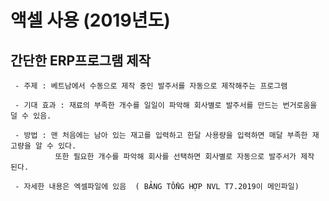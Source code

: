 # 액셀 사용 (2019년도)

## 간단한 ERP프로그램 제작
     - 주제 : 베트남에서 수동으로 제작 중인 발주서를 자동으로 제작해주는 프로그램
     
     - 기대 효과 : 재료의 부족한 개수를 일일이 파악해 회사별로 발주서를 만드는 번거로움을 덜 수 있음.
     
     - 방법 : 맨 처음에는 남아 있는 재고를 입력하고 한달 사용량을 입력하면 매달 부족한 재고량을 알 수 있다.
              또한 필요한 개수를 파악해 회사를 선택하면 회사별로 자동으로 발주서가 제작 된다.
              
     - 자세한 내용은 엑셀파일에 있음  ( BẢNG TỔNG HỢP NVL T7.2019이 메인파일)

